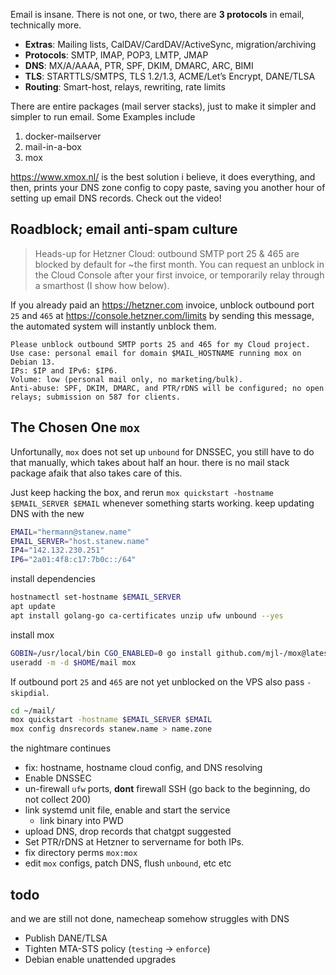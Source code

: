 Email is insane. There is not one, or two, there are **3 protocols** in email, technically more.

- **Extras**: Mailing lists, CalDAV/CardDAV/ActiveSync, migration/archiving
- **Protocols**: SMTP, IMAP, POP3, LMTP, JMAP
- **DNS**: MX/A/AAAA, PTR, SPF, DKIM, DMARC, ARC, BIMI
- **TLS**: STARTTLS/SMTPS, TLS 1.2/1.3, ACME/Let’s Encrypt, DANE/TLSA
- **Routing**: Smart-host, relays, rewriting, rate limits

There are entire packages (mail server stacks), just to make it simpler and simpler to run email. Some Examples include

1. docker-mailserver
2. mail-in-a-box
3. mox

https://www.xmox.nl/ is the best solution i believe, it does everything, and then, prints your DNS zone config to copy paste, saving you another hour of setting up email DNS records. Check out the video!

## Roadblock; email anti-spam culture

> Heads-up for Hetzner Cloud: outbound SMTP port 25 & 465 are blocked by default for ~the first month. You can request an unblock in the Cloud Console after your first invoice, or temporarily relay through a smarthost (I show how below).

If you already paid an https://hetzner.com invoice, unblock outbound port `25` and `465` at https://console.hetzner.com/limits by sending this message, the automated system will instantly unblock them.

```
Please unblock outbound SMTP ports 25 and 465 for my Cloud project.
Use case: personal email for domain $MAIL_HOSTNAME running mox on Debian 13.
IPs: $IP and IPv6: $IP6.
Volume: low (personal mail only, no marketing/bulk).
Anti-abuse: SPF, DKIM, DMARC, and PTR/rDNS will be configured; no open relays; submission on 587 for clients.
```

## The Chosen One `mox`

Unfortunally, `mox` does not set up `unbound` for DNSSEC, you still have to do that manually, which takes about half an hour. there is no mail stack package afaik that also takes care of this.

Just keep hacking the box, and rerun `mox quickstart -hostname $EMAIL_SERVER $EMAIL` whenever something starts working. keep updating DNS with the new 

```bash
EMAIL="hermann@stanew.name"
EMAIL_SERVER="host.stanew.name"
IP4="142.132.230.251"
IP6="2a01:4f8:c17:7b0c::/64"
```

install dependencies

```bash
hostnamectl set-hostname $EMAIL_SERVER
apt update
apt install golang-go ca-certificates unzip ufw unbound --yes
```

install mox

```bash
GOBIN=/usr/local/bin CGO_ENABLED=0 go install github.com/mjl-/mox@latest
useradd -m -d $HOME/mail mox
```

If outbound port `25` and `465` are not yet unblocked on the VPS also pass `-skipdial`.

```bash
cd ~/mail/
mox quickstart -hostname $EMAIL_SERVER $EMAIL
mox config dnsrecords stanew.name > name.zone
```

the nightmare continues

- fix: hostname, hostname cloud config, and DNS resolving
- Enable DNSSEC
- un-firewall `ufw` ports, **dont** firewall SSH (go back to the beginning, do not collect 200)
- link systemd unit file, enable and start the service
   - link binary into PWD
- upload DNS, drop records that chatgpt suggested
- Set PTR/rDNS at Hetzner to servername for both IPs.
- fix directory perms `mox:mox`
- edit `mox` configs, patch DNS, flush `unbound`, etc etc

## todo

and we are still not done, namecheap somehow struggles with DNS

- Publish DANE/TLSA
- Tighten MTA-STS policy (`testing` -> `enforce`)
- Debian enable unattended upgrades
